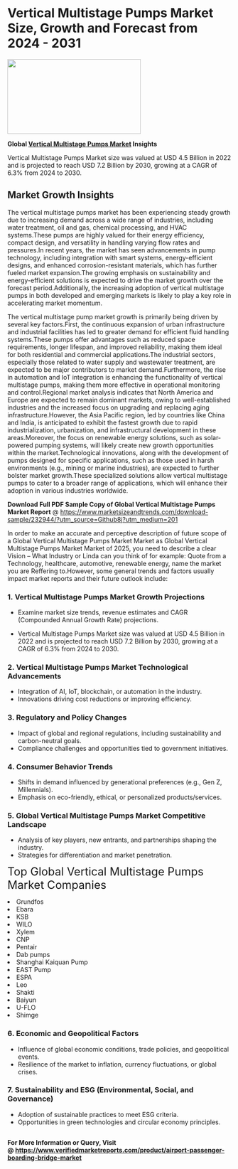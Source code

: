 <H1>Vertical Multistage Pumps Market Size, Growth and Forecast from 2024 - 2031</H1><img class="aligncenter size-medium wp-image-584254" src="https://thirdeyenews.in/wp-content/uploads/2024/09/Global-Market-Research-300x168.jpeg" alt="" width="300" height="168" /><p><strong>Global&nbsp;<a href="https://www.marketsizeandtrends.com/download-sample/232944/?utm_source=Github8j?utm_medium=201">Vertical Multistage Pumps Market</a> Insights</strong></p><p>Vertical Multistage Pumps Market size was valued at USD 4.5 Billion in 2022 and is projected to reach USD 7.2 Billion by 2030, growing at a CAGR of 6.3% from 2024 to 2030.</p><p><h2>Market Growth Insights</h2> <p>The vertical multistage pumps market has been experiencing steady growth due to increasing demand across a wide range of industries, including water treatment, oil and gas, chemical processing, and HVAC systems.These pumps are highly valued for their energy efficiency, compact design, and versatility in handling varying flow rates and pressures.In recent years, the market has seen advancements in pump technology, including integration with smart systems, energy-efficient designs, and enhanced corrosion-resistant materials, which has further fueled market expansion.The growing emphasis on sustainability and energy-efficient solutions is expected to drive the market growth over the forecast period.Additionally, the increasing adoption of vertical multistage pumps in both developed and emerging markets is likely to play a key role in accelerating market momentum.</p> <p>The vertical multistage pump market growth is primarily being driven by several key factors.First, the continuous expansion of urban infrastructure and industrial facilities has led to greater demand for efficient fluid handling systems.These pumps offer advantages such as reduced space requirements, longer lifespan, and improved reliability, making them ideal for both residential and commercial applications.The industrial sectors, especially those related to water supply and wastewater treatment, are expected to be major contributors to market demand.Furthermore, the rise in automation and IoT integration is enhancing the functionality of vertical multistage pumps, making them more effective in operational monitoring and control.Regional market analysis indicates that North America and Europe are expected to remain dominant markets, owing to well-established industries and the increased focus on upgrading and replacing aging infrastructure.However, the Asia Pacific region, led by countries like China and India, is anticipated to exhibit the fastest growth due to rapid industrialization, urbanization, and infrastructural development in these areas.Moreover, the focus on renewable energy solutions, such as solar-powered pumping systems, will likely create new growth opportunities within the market.Technological innovations, along with the development of pumps designed for specific applications, such as those used in harsh environments (e.g., mining or marine industries), are expected to further bolster market growth.These specialized solutions allow vertical multistage pumps to cater to a broader range of applications, which will enhance their adoption in various industries worldwide.</p> <p><span class=""><strong>Download Full PDF Sample Copy of Global Vertical Multistage Pumps Market Report</strong> @ <a href="https://www.marketsizeandtrends.com/download-sample/232944/?utm_source=Github8j?utm_medium=201" target="_blank">https://www.marketsizeandtrends.com/download-sample/232944/?utm_source=Github8j?utm_medium=201</a></span></p><p>In order to make an accurate and perceptive description of future scope of a Global&nbsp;Vertical Multistage Pumps Market Market as Global&nbsp;Vertical Multistage Pumps Market Market of 2025, you need to describe a clear Vision &ndash; What Industry or Linda can you think of for example: Quote from a Technology, healthcare, automotive, renewable energy, name the market you are Reffering to.However, some general trends and factors usually impact market reports and their future outlook include:</p><h3>1.&nbsp;<strong>Vertical Multistage Pumps Market Growth Projections</strong></h3><ul><li>Examine market size trends, revenue estimates and CAGR (Compounded Annual Growth Rate) projections.</li><li><p>Vertical Multistage Pumps Market size was valued at USD 4.5 Billion in 2022 and is projected to reach USD 7.2 Billion by 2030, growing at a CAGR of 6.3% from 2024 to 2030.</p></li></ul><h3>2.&nbsp;<strong>Vertical Multistage Pumps Market Technological Advancements</strong></h3><ul><li>Integration of AI, IoT, blockchain, or automation in the industry.</li><li>Innovations driving cost reductions or improving efficiency.</li></ul><h3>3.&nbsp;<strong>Regulatory and Policy Changes</strong></h3><ul><li>Impact of global and regional regulations, including sustainability and carbon-neutral goals.</li><li>Compliance challenges and opportunities tied to government initiatives.</li></ul><h3>4.&nbsp;<strong>Consumer Behavior Trends</strong></h3><ul><li>Shifts in demand influenced by generational preferences (e.g., Gen Z, Millennials).</li><li>Emphasis on eco-friendly, ethical, or personalized products/services.</li></ul><h3>5.&nbsp;<strong>Global Vertical Multistage Pumps Market Competitive Landscape</strong></h3><ul><li>Analysis of key players, new entrants, and partnerships shaping the industry.</li><li>Strategies for differentiation and market penetration.</li></ul><p data-pm-slice="1 1 []"><span style="color: inherit; font-family: inherit; font-size: 25px;">Top Global Vertical Multistage Pumps Market Companies</span></p><div class="" data-test-id=""><p><li>Grundfos</li><li> Ebara</li><li> KSB</li><li> WILO</li><li> Xylem</li><li> CNP</li><li> Pentair</li><li> Dab pumps</li><li> Shanghai Kaiquan Pump</li><li> EAST Pump</li><li> ESPA</li><li> Leo</li><li> Shakti</li><li> Baiyun</li><li> U-FLO</li><li> Shimge</li></p></div><h3>6.&nbsp;<strong>Economic and Geopolitical Factors</strong></h3><ul><li>Influence of global economic conditions, trade policies, and geopolitical events.</li><li>Resilience of the market to inflation, currency fluctuations, or global crises.</li></ul><h3>7.&nbsp;<strong>Sustainability and ESG (Environmental, Social, and Governance)</strong></h3><ul><li>Adoption of sustainable practices to meet ESG criteria.</li><li>Opportunities in green technologies and circular economy principles.</li></ul><h2><strong style="font-size: 14px;">For More Information or Query, Visit @&nbsp;</strong><a style="background-color: #ffffff; font-size: 14px;" href="https://www.marketsizeandtrends.com/report/vertical-multistage-pumps-market/" target="_blank">https://www.verifiedmarketreports.com/product/airport-passenger-boarding-bridge-market</a></h2>